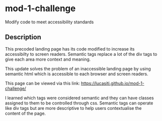 # mod-1-challenge
Modify code to meet accessibility standards


## Description 

This precoded landing page has its code modified to increase its accessibilty to screen readers.
Semantic tags replace a lot of the div tags to give each area more context and meaning.

This update solves the problem of an inaccessible landing page by using semantic html which is accessible to each browser and screen readers. 

This page can be viewed via this link:
https://lucasiti.github.io/mod-1-challenge/

I learned which tags were considered semantic and they can have classes assigned to them to be controlled through css.
Semantic tags can operate like div tags but are more descriptive to help users contextualise the content of the page.





